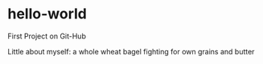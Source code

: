 # hello-world
First Project on Git-Hub

Little about myself: a whole wheat bagel fighting for own grains and butter
